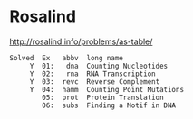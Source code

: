 Rosalind
========

http://rosalind.info/problems/as-table/
```
Solved  Ex   abbv  long name
     Y  01:   dna  Counting Nucleotides
     Y  02:   rna  RNA Transcription
     Y  03:  revc  Reverse Complement
     Y  04:  hamm  Counting Point Mutations
        05:  prot  Protein Translation
        06:  subs  Finding a Motif in DNA
```
